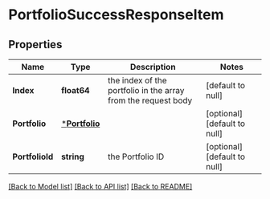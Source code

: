 # PortfolioSuccessResponseItem

## Properties
Name | Type | Description | Notes
------------ | ------------- | ------------- | -------------
**Index** | **float64** | the index of the portfolio in the array from the request body | [default to null]
**Portfolio** | [***Portfolio**](Portfolio.md) |  | [optional] [default to null]
**PortfolioId** | **string** | the Portfolio ID | [optional] [default to null]

[[Back to Model list]](../README.md#documentation-for-models) [[Back to API list]](../README.md#documentation-for-api-endpoints) [[Back to README]](../README.md)

